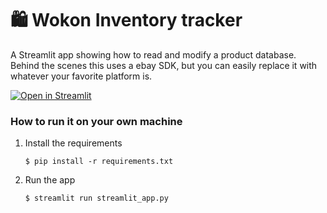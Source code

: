 # 🛍️ Wokon Inventory tracker

A Streamlit app showing how to read and modify a product database. Behind the scenes
this uses a ebay SDK, but you can easily replace it with whatever your favorite platform is.

[![Open in Streamlit](https://static.streamlit.io/badges/streamlit_badge_black_white.svg)](https://inventory-tracker-template.streamlit.app/)

### How to run it on your own machine

1. Install the requirements

   ```
   $ pip install -r requirements.txt
   ```

2. Run the app

   ```
   $ streamlit run streamlit_app.py
   ```
